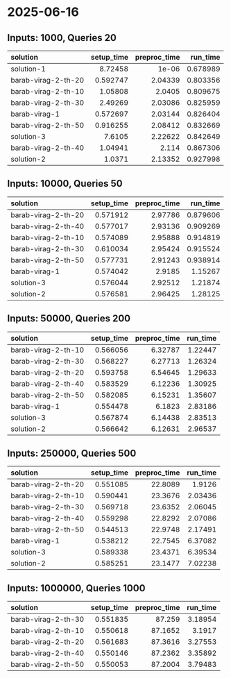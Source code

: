 # 2025-06-16

## Inputs: 1000, Queries 20

| solution            |   setup_time |   preproc_time |   run_time |
|:--------------------|-------------:|---------------:|-----------:|
| solution-1          |     8.72458  |        1e-06   |   0.678989 |
| barab-virag-2-th-20 |     0.592747 |        2.04339 |   0.803356 |
| barab-virag-2-th-10 |     1.05808  |        2.0405  |   0.809675 |
| barab-virag-2-th-30 |     2.49269  |        2.03086 |   0.825959 |
| barab-virag-1       |     0.572697 |        2.03144 |   0.826404 |
| barab-virag-2-th-50 |     0.916255 |        2.08412 |   0.832669 |
| solution-3          |     7.6105   |        2.22622 |   0.842649 |
| barab-virag-2-th-40 |     1.04941  |        2.114   |   0.867306 |
| solution-2          |     1.0371   |        2.13352 |   0.927998 |

## Inputs: 10000, Queries 50

| solution            |   setup_time |   preproc_time |   run_time |
|:--------------------|-------------:|---------------:|-----------:|
| barab-virag-2-th-20 |     0.571912 |        2.97786 |   0.879606 |
| barab-virag-2-th-40 |     0.577017 |        2.93136 |   0.909269 |
| barab-virag-2-th-10 |     0.574089 |        2.95888 |   0.914819 |
| barab-virag-2-th-30 |     0.610034 |        2.95424 |   0.915524 |
| barab-virag-2-th-50 |     0.577731 |        2.91243 |   0.938914 |
| barab-virag-1       |     0.574042 |        2.9185  |   1.15267  |
| solution-3          |     0.576044 |        2.92512 |   1.21874  |
| solution-2          |     0.576581 |        2.96425 |   1.28125  |

## Inputs: 50000, Queries 200

| solution            |   setup_time |   preproc_time |   run_time |
|:--------------------|-------------:|---------------:|-----------:|
| barab-virag-2-th-10 |     0.566056 |        6.32787 |    1.22447 |
| barab-virag-2-th-30 |     0.568227 |        6.27713 |    1.26324 |
| barab-virag-2-th-20 |     0.593758 |        6.54645 |    1.29633 |
| barab-virag-2-th-40 |     0.583529 |        6.12236 |    1.30925 |
| barab-virag-2-th-50 |     0.582085 |        6.15231 |    1.35607 |
| barab-virag-1       |     0.554478 |        6.1823  |    2.83186 |
| solution-3          |     0.567874 |        6.14438 |    2.83513 |
| solution-2          |     0.566642 |        6.12631 |    2.96537 |

## Inputs: 250000, Queries 500

| solution            |   setup_time |   preproc_time |   run_time |
|:--------------------|-------------:|---------------:|-----------:|
| barab-virag-2-th-20 |     0.551085 |        22.8089 |    1.9126  |
| barab-virag-2-th-10 |     0.590441 |        23.3676 |    2.03436 |
| barab-virag-2-th-30 |     0.569718 |        23.6352 |    2.06045 |
| barab-virag-2-th-40 |     0.559298 |        22.8292 |    2.07086 |
| barab-virag-2-th-50 |     0.544513 |        22.9748 |    2.17491 |
| barab-virag-1       |     0.538212 |        22.7545 |    6.37082 |
| solution-3          |     0.589338 |        23.4371 |    6.39534 |
| solution-2          |     0.585251 |        23.1477 |    7.02238 |

## Inputs: 1000000, Queries 1000

| solution            |   setup_time |   preproc_time |   run_time |
|:--------------------|-------------:|---------------:|-----------:|
| barab-virag-2-th-30 |     0.551835 |        87.259  |    3.18954 |
| barab-virag-2-th-10 |     0.550618 |        87.1652 |    3.1917  |
| barab-virag-2-th-20 |     0.561683 |        87.3616 |    3.27553 |
| barab-virag-2-th-40 |     0.550146 |        87.2362 |    3.35892 |
| barab-virag-2-th-50 |     0.550053 |        87.2004 |    3.79483 |